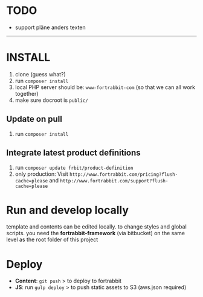 # TODO

* support pläne anders texten






* * *

INSTALL
=======

1. clone (guess what?)
2. run `composer install`
3. local PHP server should be: `www-fortrabbit-com` (so that we can all work together)
4. make sure docroot is `public/`

Update on pull
--------------

1. run `composer install`

Integrate latest product definitions
------------------------------------

1. run `composer update frbit/product-definition`
2. only production: Visit `http://www.fortrabbit.com/pricing?flush-cache=please` and `http://www.fortrabbit.com/support?flush-cache=please`

Run and develop locally
=======================

template and contents can be edited locally. to change styles and global scripts. you need the **fortrabbit-framework** (via bitbucket) on the same level as the root folder of this project

Deploy
======

* **Content**: `git push` > to deploy to fortrabbit
* **JS**: run `gulp deploy` > to push static assets to S3 (aws.json required)
